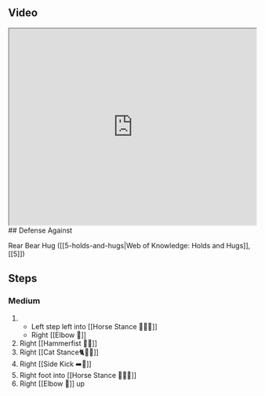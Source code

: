 ## Video

<iframe src="https://www.youtube.com/embed/UVCWYqMgxPQ?start=38&end=123" width="100%" height="400"></iframe>
## Defense Against

Rear Bear Hug ([[5-holds-and-hugs|Web of Knowledge: Holds and Hugs]], [[5]])
## Steps
### Medium

1.  
    - Left step left into [[Horse Stance 🏇🧍‍♂️]]
    - Right [[Elbow 💪]]
2. Right [[Hammerfist 🔨✊]]
3. Right [[Cat Stance🐈🧍‍♂️]]
4. Right [[Side Kick ➡️🦵]]
5. Right foot into [[Horse Stance 🏇🧍‍♂️]]
6. Right [[Elbow 💪]] up